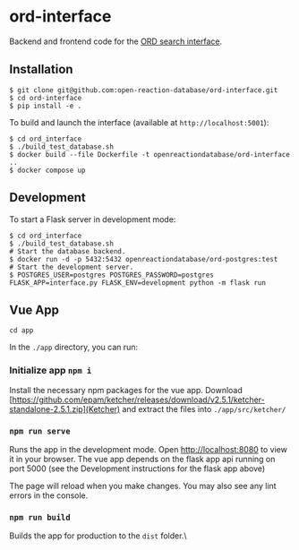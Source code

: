 # ord-interface

Backend and frontend code for the [ORD search interface](https://client.open-reaction-database.org/).

## Installation

```shell
$ git clone git@github.com:open-reaction-database/ord-interface.git
$ cd ord-interface
$ pip install -e .
```

To build and launch the interface (available at `http://localhost:5001`):

```shell
$ cd ord_interface
$ ./build_test_database.sh
$ docker build --file Dockerfile -t openreactiondatabase/ord-interface ..
$ docker compose up
```

## Development

To start a Flask server in development mode:

```shell
$ cd ord_interface
$ ./build_test_database.sh
# Start the database backend.
$ docker run -d -p 5432:5432 openreactiondatabase/ord-postgres:test
# Start the development server.
$ POSTGRES_USER=postgres POSTGRES_PASSWORD=postgres FLASK_APP=interface.py FLASK_ENV=development python -m flask run
```

## Vue App

```shell
cd app
```
In the `./app` directory, you can run:

### Initialize app `npm i`

Install the necessary npm packages for the vue app.
Download [https://github.com/epam/ketcher/releases/download/v2.5.1/ketcher-standalone-2.5.1.zip](Ketcher) and extract the files into `./app/src/ketcher/`

### `npm run serve`

Runs the app in the development mode.
Open [http://localhost:8080](http://localhost:8080) to view it in your browser.
The vue app depends on the flask app api running on port 5000 (see the Development instructions for the flask app above)

The page will reload when you make changes.
You may also see any lint errors in the console.

### `npm run build`

Builds the app for production to the `dist` folder.\
